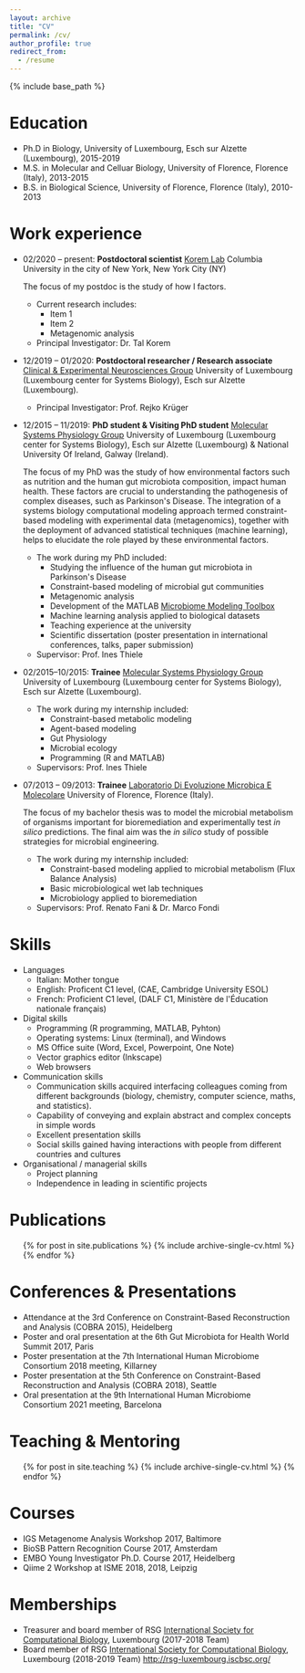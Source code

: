 ```yaml
---
layout: archive
title: "CV"
permalink: /cv/
author_profile: true
redirect_from:
  - /resume
---
```


{% include base_path %}

Education
======
* Ph.D in Biology, University of Luxembourg, Esch sur Alzette (Luxembourg), 2015-2019
* M.S. in Molecular and Celluar Biology, University of Florence, Florence (Italy), 2013-2015
* B.S. in Biological Science, University of Florence, Florence (Italy), 2010-2013

Work experience
======
* 02/2020 – present: **Postdoctoral scientist** [Korem Lab](https://www.koremlab.science/) Columbia University in the city of New York, New York City (NY)

  The focus of my postdoc is the study of how l factors.

  * Current research includes:
    * Item 1
    * Item 2
    * Metagenomic analysis
  * Principal Investigator: Dr. Tal Korem 

* 12/2019 – 01/2020: **Postdoctoral researcher / Research associate** [Clinical & Experimental Neurosciences Group](https://wwwen.uni.lu/lcsb/research/clinical_experimental_neuroscience) University of Luxembourg (Luxembourg center for Systems Biology), Esch sur Alzette (Luxembourg).
  * Principal Investigator: Prof. Rejko Krüger


* 12/2015 – 11/2019: **PhD student & Visiting PhD student** [Molecular Systems Physiology Group](https://www.thielelab.eu/) University of Luxembourg (Luxembourg center for Systems Biology), Esch sur Alzette (Luxembourg) & National University Of Ireland, Galway (Ireland).

  The focus of my PhD was the study of how environmental factors such as nutrition and the human gut
microbiota composition, impact human health. These factors are crucial to understanding the
pathogenesis of complex diseases, such as Parkinson's Disease. The integration of a systems biology
computational modeling approach termed constraint-based modeling with experimental data
(metagenomics), together with the deployment of advanced statistical techniques (machine learning),
helps to elucidate the role played by these environmental factors.

  * The work during my PhD included:
    * Studying the influence of the human gut microbiota in Parkinson's Disease
    * Constraint-based modeling of microbial gut communities
    * Metagenomic analysis
    * Development of the MATLAB [Microbiome Modeling Toolbox](https://git.io/microbiomeModelingToolbox)
    * Machine learning analysis applied to biological datasets
    * Teaching experience at the university
    * Scientific dissertation (poster presentation in international conferences, talks, paper submission)
  * Supervisor: Prof. Ines Thiele 
  

* 02/2015–10/2015: **Trainee** [Molecular Systems Physiology Group](https://wwwen.uni.lu/lcsb) University of Luxembourg (Luxembourg center for Systems Biology), Esch sur Alzette (Luxembourg).
  * The work during my internship included:
    * Constraint-based metabolic modeling
    * Agent-based modeling
    * Gut Physiology
    * Microbial ecology
    * Programming (R and MATLAB)
  * Supervisors: Prof. Ines Thiele
 
* 07/2013 – 09/2013: **Trainee** [Laboratorio Di Evoluzione Microbica E Molecolare](https://www.bio.unifi.it/cmpro-v-p-153.html) University of Florence, Florence (Italy).

  The focus of my bachelor thesis was to model the microbial metabolism of organisms important for
bioremediation and experimentally test *in silico* predictions. The final aim was the *in silico* study of
possible strategies for microbial engineering.

  * The work during my internship included:
    * Constraint-based modeling applied to microbial metabolism (Flux Balance Analysis)
    * Basic microbiological wet lab techniques
    * Microbiology applied to bioremediation
  * Supervisors: Prof. Renato Fani & Dr. Marco Fondi 
  
Skills
======
* Languages
  * Italian: Mother tongue
  * English: Proficent C1 level, (CAE, Cambridge University ESOL) 
  * French: Proficient C1 level, (DALF C1, Ministère de l'Éducation nationale français) 
* Digital skills
  * Programming (R programming, MATLAB, Pyhton)
  * Operating systems: Linux (terminal), and Windows
  * MS Office suite (Word, Excel, Powerpoint, One Note)
  * Vector graphics editor (Inkscape)
  * Web browsers
* Communication skills
  * Communication skills acquired interfacing colleagues coming from different backgrounds (biology,
chemistry, computer science, maths, and statistics).
  * Capability of conveying and explain abstract and complex concepts in simple words
  * Excellent presentation skills
  * Social skills gained having interactions with people from different countries and cultures
* Organisational / managerial skills
  * Project planning
  * Independence in leading in scientific projects 

Publications
======
  <ul>{% for post in site.publications %}
    {% include archive-single-cv.html %}
  {% endfor %}</ul>
  
Conferences & Presentations
======
* Attendance at the 3rd Conference on Constraint-Based Reconstruction and Analysis
(COBRA 2015), Heidelberg
* Poster and oral presentation at the 6th Gut Microbiota for Health World Summit 2017, Paris
* Poster presentation at the 7th International Human Microbiome Consortium 2018 meeting, Killarney
* Poster presentation at the 5th Conference on Constraint-Based Reconstruction and Analysis (COBRA 2018), Seattle
* Oral presentation at the 9th International Human Microbiome Consortium 2021 meeting, Barcelona
  
Teaching & Mentoring
======
  <ul>{% for post in site.teaching %}
    {% include archive-single-cv.html %}
  {% endfor %}</ul>
  
Courses
======
* IGS Metagenome Analysis Workshop 2017, Baltimore
* BioSB Pattern Recognition Course 2017, Amsterdam
* EMBO Young Investigator Ph.D. Course 2017, Heidelberg
* Qiime 2 Workshop at ISME 2018, 2018, Leipzig

Memberships
======
* Treasurer and board member of RSG [International Society for Computational Biology](https://www.iscb.org/), Luxembourg (2017-2018 Team) 
* Board member of RSG [International Society for Computational Biology](https://www.iscb.org/), Luxembourg (2018-2019 Team) http://rsg-luxembourg.iscbsc.org/






